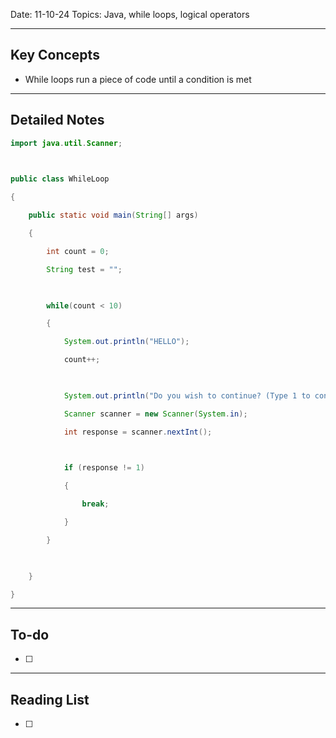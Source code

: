 
Date: 11-10-24
Topics: Java, while loops, logical operators

---

## Key Concepts

-  While loops run a piece of code until a condition is met

---


## Detailed Notes

```java
import java.util.Scanner;

  

public class WhileLoop

{

    public static void main(String[] args)

    {

        int count = 0;

        String test = "";

  

        while(count < 10)

        {

            System.out.println("HELLO");

            count++;

  

            System.out.println("Do you wish to continue? (Type 1 to continue)");

            Scanner scanner = new Scanner(System.in);

            int response = scanner.nextInt();

  

            if (response != 1)

            {

                break;

            }

        }

  

    }

}
```



---

## To-do

- [ ] 

---

## Reading List

- [ ] 